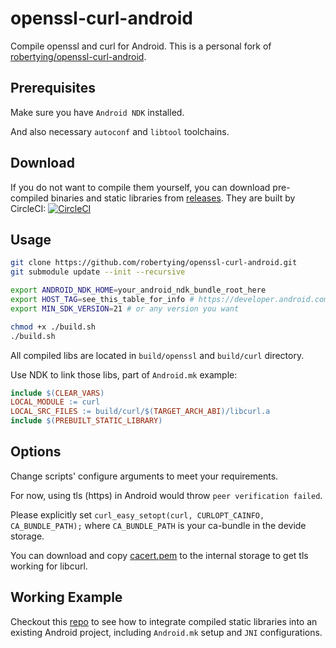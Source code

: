 # openssl-curl-android

Compile openssl and curl for Android.
This is a personal fork of [robertying/openssl-curl-android](https://github.com/robertying/openssl-curl-android).

## Prerequisites

Make sure you have `Android NDK` installed.

And also necessary `autoconf` and `libtool` toolchains.

## Download

If you do not want to compile them yourself, you can download pre-compiled binaries and static libraries from [releases](https://github.com/Pipeliner/openssl-curl-android/releases). They are built by CircleCI: [![CircleCI](https://circleci.com/gh/Pipeliner/openssl-curl-android.svg?style=svg)](https://circleci.com/gh/Pipeliner/openssl-curl-android)

## Usage

```bash
git clone https://github.com/robertying/openssl-curl-android.git
git submodule update --init --recursive

export ANDROID_NDK_HOME=your_android_ndk_bundle_root_here
export HOST_TAG=see_this_table_for_info # https://developer.android.com/ndk/guides/other_build_systems#overview
export MIN_SDK_VERSION=21 # or any version you want

chmod +x ./build.sh
./build.sh
```

All compiled libs are located in `build/openssl` and `build/curl` directory.

Use NDK to link those libs, part of `Android.mk` example:

```makefile
include $(CLEAR_VARS)
LOCAL_MODULE := curl
LOCAL_SRC_FILES := build/curl/$(TARGET_ARCH_ABI)/libcurl.a
include $(PREBUILT_STATIC_LIBRARY)
```

## Options

Change scripts' configure arguments to meet your requirements.

For now, using tls (https) in Android would throw `peer verification failed`.

Please explicitly set `curl_easy_setopt(curl, CURLOPT_CAINFO, CA_BUNDLE_PATH);` where `CA_BUNDLE_PATH` is your ca-bundle in the devide storage.

You can download and copy [cacert.pem](https://curl.haxx.se/docs/caextract.html) to the internal storage to get tls working for libcurl.

## Working Example

Checkout this [repo](https://github.com/robertying/CampusNet-Android/blob/master/app/src/main/cpp/jni) to see how to integrate compiled static libraries into an existing Android project, including `Android.mk` setup and `JNI` configurations.
